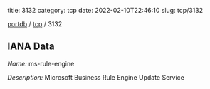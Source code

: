 title: 3132
category: tcp
date: 2022-02-10T22:46:10
slug: tcp/3132

[portdb](/) / [tcp](/category/tcp.html) / 3132


## IANA Data

_Name:_ ms-rule-engine

_Description:_ Microsoft Business Rule Engine Update Service

